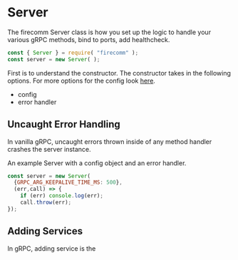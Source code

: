 # Server

The firecomm Server class is how you set up the logic to handle your various gRPC methods, bind to ports, add healthcheck.

```javascript
const { Server } = require( "firecomm" );
const server = new Server( );
```

First is to understand the constructor. The constructor takes in the following options. For more options for the config look [here](https://grpc.github.io/grpc/core/group__grpc__arg__keys.html).
- config
- error handler

## Uncaught Error Handling

In vanilla gRPC, uncaught errors thrown inside of any method handler crashes the server instance.

An example Server with a config object and an error handler.

```javascript
const server = new Server(
  {GRPC_ARG_KEEPALIVE_TIME_MS: 500},
  (err,call) => {
    if (err) console.log(err);
    call.throw(err);
});
```

## Adding Services

In gRPC, adding service is the 

